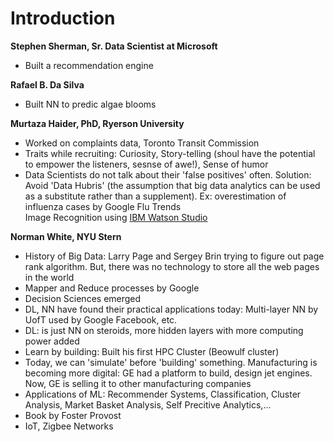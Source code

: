 # Introduction  

**Stephen Sherman, Sr. Data Scientist at Microsoft**  
- Built a recommendation engine   

**Rafael B. Da Silva**  
- Built NN to predic algae blooms  

**Murtaza Haider, PhD, Ryerson University**  
- Worked on complaints data, Toronto Transit Commission  
- Traits while recruiting: Curiosity, Story-telling (shoul have the potential to empower the listeners, sesnse of awe!), Sense of humor   
- Data Scientists do not talk about their 'false positives' often. Solution: Avoid 'Data Hubris' (the assumption that big data analytics can be used as a substitute rather than a supplement). Ex: overestimation of influenza cases by Google Flu Trends  
Image Recognition using [IBM Watson Studio](https://dataplatform.cloud.ibm.com/studio/watson-vision-combined/default/view?service_guid=crn:v1:bluemix:public:watson-vision-combined:us-south:a/daf2a84f216a4987b25a68802c9a66c4:e15ac5dc-26e0-489a-b6d5-e7f390599692::&project_id=7a3374e2-1c5d-4ff5-9acc-91d54e68a37d)  

**Norman White, NYU Stern**  
- History of Big Data: Larry Page and Sergey Brin trying to figure out page rank algorithm. But, there was no technology to store all the web pages in the world  
- Mapper and Reduce processes by Google  
- Decision Sciences emerged  
- DL, NN have found their practical applications today: Multi-layer NN by UofT used by Google Facebook, etc.  
- DL: is just NN on steroids, more hidden layers with more computing power added  
- Learn by building: Built his first HPC Cluster (Beowulf cluster)  
- Today, we can 'simulate' before 'building' something. Manufacturing is becoming more digital: GE had a platform to build, design jet engines. Now, GE is selling it to other manufacturing companies  
- Applications of ML: Recommender Systems, Classification, Cluster Analysis, Market Basket Analysis, Self Precitive Analytics,...  
- Book by Foster Provost  
- IoT, Zigbee Networks  









